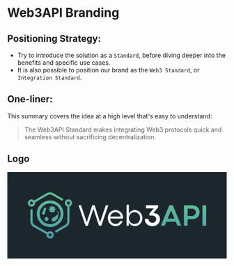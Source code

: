 # Web3API Branding

## Positioning Strategy:
- Try to introduce the solution as a `Standard`, before diving deeper into the benefits and specific use cases.
- It is also possible to position our brand as the `Web3 Standard`, or `Integration Standard`.

## One-liner:
This summary covers the idea at a high level that's easy to understand:
> The Web3API Standard makes integrating Web3 protocols quick and seamless without sacrificing decentralization.


## Logo
![](./logo/Web3API_On_Black_BG.jpg)  
